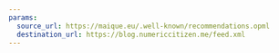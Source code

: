 ```yaml
---
params:
  source_url: https://maique.eu/.well-known/recommendations.opml
  destination_url: https://blog.numericcitizen.me/feed.xml
---
```

